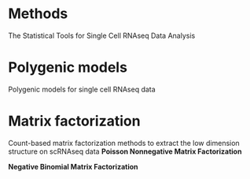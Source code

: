 
# Methods
The Statistical Tools for Single Cell RNAseq Data Analysis

# Polygenic models
Polygenic models for single cell RNAseq data

# Matrix factorization
Count-based matrix factorization methods to extract the low dimension structure on scRNAseq data
**Poisson Nonnegative Matrix Factorization**

**Negative Binomial Matrix Factorization**



